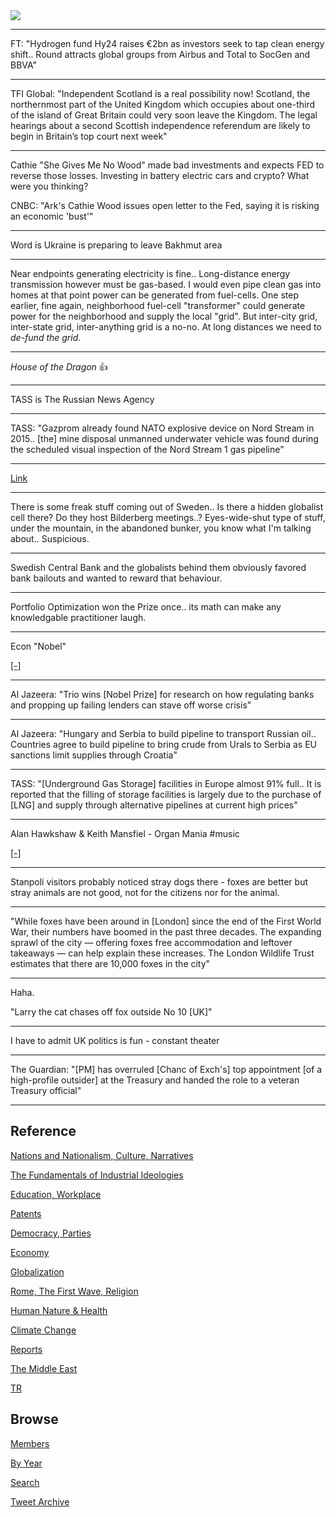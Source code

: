 <img src="https://drive.google.com/uc?export=view&id=1B2wf9R7AMH1d7Vw6e2mucLbIQ5NSjir7"/>

---

FT: "Hydrogen fund Hy24 raises €2bn as investors seek to tap clean
energy shift.. Round attracts global groups from Airbus and Total to
SocGen and BBVA"

---

TFI Global: "Independent Scotland is a real possibility now! Scotland,
the northernmost part of the United Kingdom which occupies about
one-third of the island of Great Britain could very soon leave the
Kingdom. The legal hearings about a second Scottish independence
referendum are likely to begin in Britain’s top court next week"

---

Cathie "She Gives Me No Wood" made bad investments and expects FED to
reverse those losses. Investing in battery electric cars and crypto?
What were you thinking?

CNBC: "Ark's Cathie Wood issues open letter to the Fed, saying it is
risking an economic 'bust'"

---

Word is Ukraine is preparing to leave Bakhmut area

---

Near endpoints generating electricity is fine.. Long-distance energy
transmission however must be gas-based. I would even pipe clean gas
into homes at that point power can be generated from fuel-cells. One
step earlier, fine again, neighborhood fuel-cell "transformer" could
generate power for the neighborhood and supply the local "grid". But
inter-city grid, inter-state grid, inter-anything grid is a no-no.  At
long distances we need to *de-fund the grid*.

---

*House of the Dragon* 👍

---

TASS is The Russian News Agency 

---

TASS: "Gazprom already found NATO explosive device on Nord Stream in
2015.. [the] mine disposal unmanned underwater vehicle was found
during the scheduled visual inspection of the Nord Stream 1 gas
pipeline"

---

[Link](https://drive.google.com/uc?export=view&id=128cOZoAEpiFRhlgDu_0tUKKP6uc5Qcib)

---

There is some freak stuff coming out of Sweden.. Is there a hidden
globalist cell there? Do they host Bilderberg meetings..?
Eyes-wide-shut type of stuff, under the mountain, in the abandoned
bunker, you know what I'm talking about.. Suspicious.

---

Swedish Central Bank and the globalists behind them obviously favored
bank bailouts and wanted to reward that behaviour.

---

Portfolio Optimization won the Prize once.. its math can make any
knowledgable practitioner laugh.

---

Econ "Nobel"

[[-]](2018/05/faux-nobel.html)

---

Al Jazeera: "Trio wins [Nobel Prize] for research on how regulating
banks and propping up failing lenders can stave off worse crisis"

---

Al Jazeera: "Hungary and Serbia to build pipeline to transport Russian
oil.. Countries agree to build pipeline to bring crude from Urals to
Serbia as EU sanctions limit supplies through Croatia"

---

TASS: "[Underground Gas Storage] facilities in Europe almost 91%
full..  It is reported that the filling of storage facilities is
largely due to the purchase of [LNG] and supply through alternative
pipelines at current high prices"

---

Alan Hawkshaw & Keith Mansfiel - Organ Mania \#music

[[-]](https://youtu.be/MDpQ9KMmBfM)

---

Stanpoli visitors probably noticed stray dogs there - foxes are better
but stray animals are not good, not for the citizens nor for the
animal.

---

"While foxes have been around in [London] since the end of the First
World War, their numbers have boomed in the past three decades. The
expanding sprawl of the city — offering foxes free accommodation and
leftover takeaways — can help explain these increases. The London
Wildlife Trust estimates that there are 10,000 foxes in the city"

---

Haha. 

"Larry the cat chases off fox outside No 10 [UK]"

---

I have to admit UK politics is fun - constant theater

---

The Guardian: "[PM] has overruled [Chanc of Exch's] top appointment
[of a high-profile outsider] at the Treasury and handed the role to a
veteran Treasury official"

---

## Reference

[Nations and Nationalism, Culture, Narratives](2013/02/nations-and-nationalism.html)

[The Fundamentals of Industrial Ideologies](2011/04/fundamentals-of-industrial-ideologies.html)

[Education, Workplace](2017/09/education-workplace.html)

[Patents](2018/09/patents.html)

[Democracy, Parties](2016/11/democracy.html)

[Economy](2018/05/economy.html)

[Globalization](2018/09/globalization.html)

[Rome, The First Wave, Religion](2017/12/rome.html)

[Human Nature & Health](2020/07/human-nature.html)

[Climate Change](2018/12/climate.html)

[Reports](2019/05/reports.html)

[The Middle East](2019/07/middleeast.html)

[TR](../tr)

## Browse

[Members](2022/08/members.html)

[By Year](years.html)

[Search](search.html)

[Tweet Archive](tweets/index.html)


